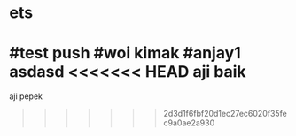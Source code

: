 # ets
#test push
#woi kimak
#anjay1
asdasd
<<<<<<< HEAD
aji baik
=======
aji pepek
>>>>>>> 2d3d1f6fbf20d1ec27ec6020f35fec9a0ae2a930

